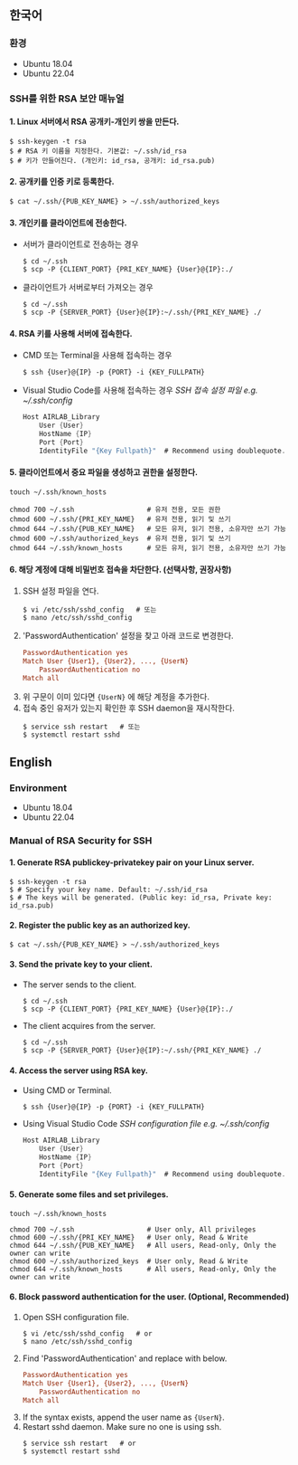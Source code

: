 ## 한국어
### 환경
- Ubuntu 18.04
- Ubuntu 22.04
### SSH를 위한 RSA 보안 매뉴얼
#### 1. Linux 서버에서 RSA 공개키-개인키 쌍을 만든다.
   ```console
   $ ssh-keygen -t rsa
   $ # RSA 키 이름을 지정한다. 기본값: ~/.ssh/id_rsa
   $ # 키가 만들어진다. (개인키: id_rsa, 공개키: id_rsa.pub)
   ```
#### 2. 공개키를 인증 키로 등록한다.
   ```console
   $ cat ~/.ssh/{PUB_KEY_NAME} > ~/.ssh/authorized_keys
   ```
#### 3. 개인키를 클라이언트에 전송한다. 
   * 서버가 클라이언트로 전송하는 경우
     ```console
     $ cd ~/.ssh
     $ scp -P {CLIENT_PORT} {PRI_KEY_NAME} {User}@{IP}:./
     ```
   * 클라이언트가 서버로부터 가져오는 경우
     ```console
     $ cd ~/.ssh
     $ scp -P {SERVER_PORT} {User}@{IP}:~/.ssh/{PRI_KEY_NAME} ./
     ```
#### 4. RSA 키를 사용해 서버에 접속한다.
  * CMD 또는 Terminal을 사용해 접속하는 경우
    ```console
    $ ssh {User}@{IP} -p {PORT} -i {KEY_FULLPATH}
    ```
  * Visual Studio Code를 사용해 접속하는 경우
    *SSH 접속 설정 파일 e.g. ~/.ssh/config*
    ```c
    Host AIRLAB_Library
        User {User}
        HostName {IP}
        Port {Port}
        IdentityFile "{Key Fullpath}"  # Recommend using doublequote.
    ```
#### 5. 클라이언트에서 중요 파일을 생성하고 권한을 설정한다.
  ```console
  touch ~/.ssh/known_hosts

  chmod 700 ~/.ssh                  # 유저 전용, 모든 권한
  chmod 600 ~/.ssh/{PRI_KEY_NAME}   # 유저 전용, 읽기 및 쓰기
  chmod 644 ~/.ssh/{PUB_KEY_NAME}   # 모든 유저, 읽기 전용, 소유자만 쓰기 가능
  chmod 600 ~/.ssh/authorized_keys  # 유저 전용, 읽기 및 쓰기
  chmod 644 ~/.ssh/known_hosts      # 모든 유저, 읽기 전용, 소유자만 쓰기 가능
  ```
#### 6. 해당 계정에 대해 비밀번호 접속을 차단한다. (선택사항, 권장사항)
  1. SSH 설정 파일을 연다.
        ```console
        $ vi /etc/ssh/sshd_config   # 또는
        $ nano /etc/ssh/sshd_config
        ```
  2. 'PasswordAuthentication' 설정을 찾고 아래 코드로 변경한다.
        ```ini
        PasswordAuthentication yes
        Match User {User1}, {User2}, ..., {UserN}
            PasswordAuthentication no
        Match all
        ```
  3. 위 구문이 이미 있다면 ```{UserN}``` 에 해당 계정을 추가한다.
  4. 접속 중인 유저가 있는지 확인한 후 SSH daemon을 재시작한다. 
        ```console
        $ service ssh restart   # 또는
        $ systemctl restart sshd
        ```

## English
### Environment
- Ubuntu 18.04
- Ubuntu 22.04
### Manual of RSA Security for SSH
#### 1. Generate RSA publickey-privatekey pair on your Linux server.
   ```console
   $ ssh-keygen -t rsa
   $ # Specify your key name. Default: ~/.ssh/id_rsa
   $ # The keys will be generated. (Public key: id_rsa, Private key: id_rsa.pub)
   ```
#### 2. Register the public key as an authorized key.
   ```console
   $ cat ~/.ssh/{PUB_KEY_NAME} > ~/.ssh/authorized_keys
   ```
#### 3. Send the private key to your client.
   * The server sends to the client.
     ```console
     $ cd ~/.ssh
     $ scp -P {CLIENT_PORT} {PRI_KEY_NAME} {User}@{IP}:./
     ```
   * The client acquires from the server.
     ```console
     $ cd ~/.ssh
     $ scp -P {SERVER_PORT} {User}@{IP}:~/.ssh/{PRI_KEY_NAME} ./
     ```
#### 4. Access the server using RSA key.
  * Using CMD or Terminal.
    ```console
    $ ssh {User}@{IP} -p {PORT} -i {KEY_FULLPATH}
    ```
  * Using Visual Studio Code
    *SSH configuration file e.g. ~/.ssh/config*
    ```c
    Host AIRLAB_Library
        User {User}
        HostName {IP}
        Port {Port}
        IdentityFile "{Key Fullpath}"  # Recommend using doublequote.
    ```
#### 5. Generate some files and set privileges.
  ```console
  touch ~/.ssh/known_hosts

  chmod 700 ~/.ssh                  # User only, All privileges
  chmod 600 ~/.ssh/{PRI_KEY_NAME}   # User only, Read & Write
  chmod 644 ~/.ssh/{PUB_KEY_NAME}   # All users, Read-only, Only the owner can write
  chmod 600 ~/.ssh/authorized_keys  # User only, Read & Write
  chmod 644 ~/.ssh/known_hosts      # All users, Read-only, Only the owner can write
  ```
#### 6. Block password authentication for the user. (Optional, Recommended)
  1. Open SSH configuration file.
        ```console
        $ vi /etc/ssh/sshd_config   # or
        $ nano /etc/ssh/sshd_config
        ```
  2. Find 'PasswordAuthentication' and replace with below.
        ```ini
        PasswordAuthentication yes
        Match User {User1}, {User2}, ..., {UserN}
            PasswordAuthentication no
        Match all
        ```
  3. If the syntax exists, append the user name as ```{UserN}```.
  4. Restart sshd daemon. Make sure no one is using ssh.
        ```console
        $ service ssh restart   # or
        $ systemctl restart sshd
        ```
